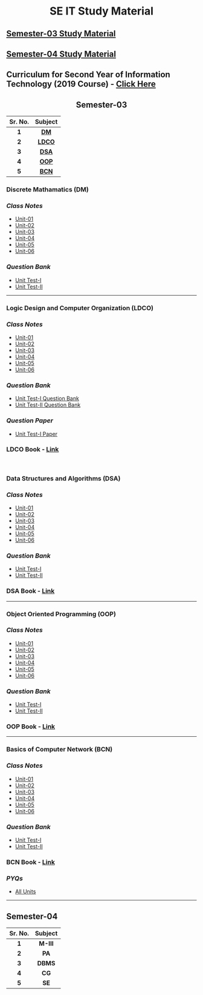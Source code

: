 <h1 align="center">SE IT Study Material</h1>

## [Semester-03 Study Material](#Semester-03)
## [Semester-04 Study Material](#Semester-04)

## Curriculum for Second Year of Information Technology (2019 Course) - [Click Here](https://drive.google.com/file/d/1t4_NaxDorLXJOF7V8tJcCkBBUlcWZ3bf/view)

<h2 align="center" id="Semester-03">Semester-03</h2>

|**Sr. No.**| **Subject**|
| :---: | :---: |
| **1** | **[DM](#DM)** |
| **2** | **[LDCO](#LDCO)** |
| **3** | **[DSA](#DSA)** |
| **4** | **[OOP](#OOP)** |
| **5** | **[BCN](#BCN)** |


<h3 id='DM'>Discrete Mathamatics (DM)</h3>

### *Class Notes*
- [Unit-01](https://drive.google.com/drive/u/0/folders/1WD8k6K6aturCGE06THZa579SzNCfn3cd)
- [Unit-02](https://drive.google.com/drive/u/0/folders/1WJ7OFRHzJTo5g1ykjHP8NW-8ceRcyC3W)
- [Unit-03](https://drive.google.com/drive/u/0/folders/1qXoDUWcybiPlup3bz9v566mLLo1FPGxW)
- [Unit-04](https://drive.google.com/drive/u/0/folders/1nIXdriDDBS0gYuaFPd5Z75jH4gPnAu-M)
- [Unit-05](https://drive.google.com/drive/u/0/folders/1AIfqiF-Oe7VaPp-BfQToN6Pl6XeKe0i-)
- [Unit-06](https://drive.google.com/drive/u/0/folders/1fZzc1av_AfdD_c97qKAMP9-DlnZALkvJ)


### *Question Bank*
- [Unit Test-I](https://drive.google.com/file/d/1NvtdVFdc2uXcHddEdw36OQC5Y4tgAIbU/view)
- [Unit Test-II](https://drive.google.com/file/d/155PJCwDHdaRGoZlQnom0FgbFeWbtG2Z6/view)

<hr>

<h3 id='LDCO'>Logic Design and Computer Organization (LDCO)</h3>

### *Class Notes*
- [Unit-01](https://drive.google.com/drive/u/0/folders/13HFS-jvL6ssJjipdNwtZuT3qYBHILxm4)
- [Unit-02](https://drive.google.com/drive/u/0/folders/1Hah5JslJGx_plUGurXyg-k73H93OFBbv)
- [Unit-03](https://drive.google.com/drive/u/0/folders/1U0CycGt4_Iv18NkC1zsnpERQlHg3OQDM)
- [Unit-04](https://drive.google.com/drive/u/0/folders/1B4WCy71mAjvsS11YXGXLRUhM0KokZQYT)
- [Unit-05](https://drive.google.com/drive/u/0/folders/1WKF8jns5nveHqg7wZWpzQB13hmAaIYNB)
- [Unit-06](https://drive.google.com/drive/u/0/folders/1l164gVN0lmcX-UqEevpZtzifuvxsCW51)

### *Question Bank*
- [Unit Test-I Question Bank](https://drive.google.com/file/d/1r9VNEZgavc5-0MEbhETSV0ay5WPQeNk-/view)
- [Unit Test-II Question Bank](https://drive.google.com/file/d/1X6a-JgyeDGi_lQg1Fa8Jx_s8ylpDD38H/view)

### *Question Paper*
- [Unit Test-I Paper](https://drive.google.com/file/d/1r9VNEZgavc5-0MEbhETSV0ay5WPQeNk-/view?usp=drivesdk) 

 
 ### LDCO Book - [Link](https://drive.google.com/drive/u/0/folders/1VcTh3VkZHCdrdPfGZE6wyxVQGeFFGMp8)

<br>

<h3 class='DSA'>Data Structures and Algorithms (DSA)</h3>

### *Class Notes*
- [Unit-01](https://drive.google.com/drive/u/0/folders/1s9i5amuXPqUyPqiJeFS0Ljz5iNWphqGL)
- [Unit-02](https://drive.google.com/drive/u/0/folders/1Y5qQUq5mh0wG2SWysbNgAEm5oFK14fI4)
- [Unit-03](https://drive.google.com/drive/u/0/folders/195Ano5RdzNIesg9c_Ok0WjKvon-udH8O)
- [Unit-04](https://drive.google.com/drive/u/0/folders/1qLUUmd8oTNcnM_qyCO8XNFjRdk1IU9ap)
- [Unit-05](https://drive.google.com/drive/u/0/folders/17CX-79yJEKjQ5uPMaua5Vv-Y3JwbVPOF)
- [Unit-06](https://drive.google.com/drive/u/0/folders/1Wt-jo5U9rK1jM3cictAh9aIurWoY6gxJ)

### *Question Bank*
- [Unit Test-I](https://drive.google.com/file/d/1XPUr-4DPOS5Ho84IAh2HzNbxG-p9bZ32/view)
- [Unit Test-II](https://drive.google.com/file/d/1pCxZjEjk9ffGN0nUW488U3FgufD-lNEw/view)
 
### DSA Book - [Link](https://drive.google.com/drive/u/0/folders/18-STDIEdTLTdvVM8bHJXOyEMEhb7KXev)

<hr>

<h3 class='OOP'>Object Oriented Programming (OOP)</h3>

### *Class Notes*
- [Unit-01](https://drive.google.com/drive/u/0/folders/1u4Q3RMf4gCWnQl-F5qNrBZJu2M0dAsPr)
- [Unit-02](https://drive.google.com/drive/u/0/folders/1OZJRezy3ZS8BGaX9PPHdbemTnXh52yD3)
- [Unit-03](https://drive.google.com/drive/u/0/folders/1MFoCIk7j-0meckLYir3KEqUjZLvSkdKq)
- [Unit-04](https://drive.google.com/drive/u/0/folders/1mfasV0G5omyRFPKgxeSSyKX1ddoDIEsj)
- [Unit-05](https://drive.google.com/drive/u/0/folders/1H3xFEYAm3sKkr55FZM_keFs9u7gho4X-)
- [Unit-06](https://drive.google.com/drive/u/0/folders/1VbmhjSUBMNGg-evMX-zkbF9_r6h3PthV)

### *Question Bank*
- [Unit Test-I](https://drive.google.com/file/d/13e1HI3dhgg88y3wFZzg1O7HcplaNBz79/view)
- [Unit Test-II](https://drive.google.com/file/d/1KXHxITFNx0ZY0CMzwWIJKKyHil5mCuz2/view)

 
### OOP Book - [Link](https://drive.google.com/drive/u/0/folders/1M4MrdmyVXE19NE46r1Au0zOQvCDo0CXv)

<hr>

<h3 class='BCN'>Basics of Computer Network (BCN)</h3>

### *Class Notes*
- [Unit-01](https://drive.google.com/drive/u/0/folders/1dwAufQoEgiEW6vbPcZoIWh7n4GCwEcMJ)
- [Unit-02](https://drive.google.com/drive/u/0/folders/1XbG6nPek0Ly3rxNoOoFgFKAMIqNlFXAv)
- [Unit-03](https://drive.google.com/drive/u/0/folders/1fJhArjC4IfLXY3ZoRh_syQS8uUr1gF_7)
- [Unit-04](https://drive.google.com/drive/u/0/folders/1GSPwbdydokZQu0iBa3pz9tHSQ_D_sWYo)
- [Unit-05](https://drive.google.com/drive/u/0/folders/1AftFbo3zzJgDrYwNyUkfGJUDEaD88H00)
- [Unit-06](https://drive.google.com/drive/u/0/folders/1dQBPsUbRnff0cuh-7EjD_XcpGQSSAL9S)

### *Question Bank*
- [Unit Test-I](https://drive.google.com/file/d/1XaG7-lJrz-Hyk1zFAmRvhxmzWO1tQdkQ/view)
- [Unit Test-II](https://drive.google.com/file/d/1LlKpbEuU54EjeUjFysjCgUB6n32Zm951/view)

### BCN Book - [Link](https://drive.google.com/drive/u/0/folders/11LtjW4XrCak3DUAf0O0MhULvpQUmJGaT) 

### *PYQs* 
- [All Units](https://drive.google.com/file/d/1X_hBpYp0HTPuJUmKViYPbZ2oRbjGsAUr/view)

<hr>


## Semester-04 
|**Sr. No.**| **Subject**|
| :---: | :---: |
| **1** | **M-III** |
| **2** | **PA** |
| **3** | **DBMS** |
| **4** | **CG** |
| **5** | **SE** |
